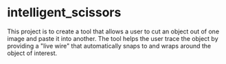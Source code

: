 # intelligent_scissors
This project is to create a tool that allows a user to cut an object out of one image and paste it into another. The tool helps the user trace the object by providing a "live wire" that automatically snaps to and wraps around the object of interest.
